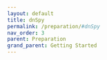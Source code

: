 ```yaml
---
layout: default
title: dnSpy
permalink: /preparation/#dnSpy
nav_order: 3
parent: Preparation
grand_parent: Getting Started
---
```

